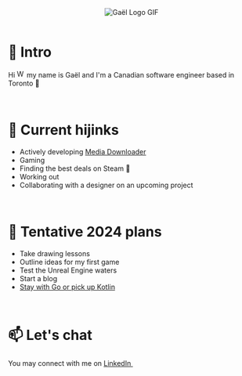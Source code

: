 <div style="text-align: center;">
  <img src="https://ahacverhpougzlzojfyo.supabase.co/storage/v1/object/public/Uncategorized/animated-logo.gif" alt="Gaël Logo GIF">
  <br>
  <br>
</div>


# 🌠 Intro
<p>
  Hi
  <img src="https://ahacverhpougzlzojfyo.supabase.co/storage/v1/object/public/Uncategorized/waving-hand.gif" alt="Waving hand GIF" width=16>
  my name is Gaël and I'm a Canadian software engineer based in Toronto 🍁
</p>

<br>

# 🚀 Current hijinks
<ul>
  <li>Actively developing <a href="https://github.com/gaeljacquin/media-downloader">Media Downloader</a></li>
  <li>Gaming</li>
  <li>Finding the best deals on Steam 🤑</li>
  <li>Working out</li>
  <li id="upcoming">Collaborating with a designer on an upcoming project</li>
</ul>

<br>

# 🔭 Tentative 2024 plans
<ul>
  <li>Take drawing lessons</li>
  <li>Outline ideas for my first game</li>
  <li>Test the Unreal Engine waters</li>
  <li>Start a blog</li>
  <li><a href="#upcoming">Stay with Go or pick up Kotlin</a></li>
</ul>

<br>

# 📫 Let's chat
You may connect with me on [LinkedIn <image src="https://ahacverhpougzlzojfyo.supabase.co/storage/v1/object/public/Uncategorized/linkedin2.svg" width=16>](https://linkedin.com/in/gaeljacquin)

<!-- I'm also looking for SSBU sparring partners online so feel free to DM me your friend code! -->

